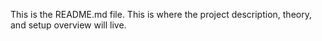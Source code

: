 This is the README.md file. This is where the project description, theory, and setup overview will live.
